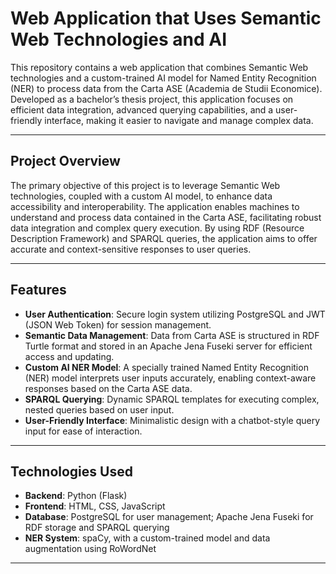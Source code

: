 # Web Application that Uses Semantic Web Technologies and AI

This repository contains a web application that combines Semantic Web technologies and a custom-trained AI model for Named Entity Recognition (NER) to process data from the Carta ASE (Academia de Studii Economice). Developed as a bachelor’s thesis project, this application focuses on efficient data integration, advanced querying capabilities, and a user-friendly interface, making it easier to navigate and manage complex data.

---

## Project Overview

The primary objective of this project is to leverage Semantic Web technologies, coupled with a custom AI model, to enhance data accessibility and interoperability. The application enables machines to understand and process data contained in the Carta ASE, facilitating robust data integration and complex query execution. By using RDF (Resource Description Framework) and SPARQL queries, the application aims to offer accurate and context-sensitive responses to user queries.

---

## Features

- **User Authentication**: Secure login system utilizing PostgreSQL and JWT (JSON Web Token) for session management.
- **Semantic Data Management**: Data from Carta ASE is structured in RDF Turtle format and stored in an Apache Jena Fuseki server for efficient access and updating.
- **Custom AI NER Model**: A specially trained Named Entity Recognition (NER) model interprets user inputs accurately, enabling context-aware responses based on the Carta ASE data.
- **SPARQL Querying**: Dynamic SPARQL templates for executing complex, nested queries based on user input.
- **User-Friendly Interface**: Minimalistic design with a chatbot-style query input for ease of interaction.

---

## Technologies Used

- **Backend**: Python (Flask)
- **Frontend**: HTML, CSS, JavaScript
- **Database**: PostgreSQL for user management; Apache Jena Fuseki for RDF storage and SPARQL querying
- **NER System**: spaCy, with a custom-trained model and data augmentation using RoWordNet

---

